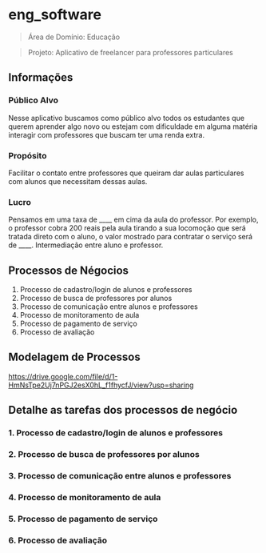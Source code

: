 # eng_software

> Área de Domínio: Educação

> Projeto: Aplicativo de freelancer para professores particulares

## Informações
### Público Alvo
  Nesse aplicativo buscamos como público alvo todos os estudantes que querem aprender algo novo ou estejam com dificuldade em alguma matéria interagir com professores que buscam ter uma renda extra.
  
### Propósito
  Facilitar o contato entre professores que queiram dar aulas particulares com alunos que necessitam dessas aulas.
  
### Lucro
  Pensamos em uma taxa de ____ em cima da aula do professor. Por exemplo, o professor cobra 200 reais pela aula tirando a sua locomoção que será tratada direto com o aluno, o valor mostrado para contratar o serviço será de ____. 
  Intermediação entre aluno e professor.

## Processos de Négocios
1. Processo de cadastro/login de alunos e professores
2. Processo de busca de professores por alunos 
3. Processo de comunicação entre alunos e professores
4. Processo de monitoramento de aula 
5. Processo de pagamento de serviço
6. Processo de avaliação

## Modelagem de Processos
https://drive.google.com/file/d/1-HmNsTpe2Uj7nPGJ2esX0hL_f1fhycfJ/view?usp=sharing

## Detalhe as tarefas dos processos de negócio
### 1. Processo de cadastro/login de alunos e professores
### 2. Processo de busca de professores por alunos 
### 3. Processo de comunicação entre alunos e professores
### 4. Processo de monitoramento de aula 
### 5. Processo de pagamento de serviço
### 6. Processo de avaliação
